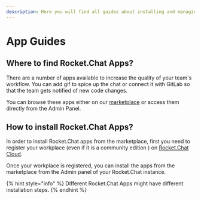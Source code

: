 ```yaml
---
description: Here you will find all guides about installing and managing Rocket.Chat Apps
---
```


# App Guides

## Where to find Rocket.Chat Apps?

There are a number of apps available to increase the quality of your team's workflow. You can add gif to spice up the chat or connect it with GitLab so that the team gets notified of new code changes.

You can browse these apps either on our [marketplace](https://rocket.chat/marketplace) or access them directly from the Admin Panel.

## How to install Rocket.Chat Apps?

In order to install Rocket.Chat apps from the marketplace, first you need to register your workplace \(even if it is a community edition \) on [Rocket.Chat Cloud](https://cloud.rocket.chat/).

Once your workplace is registered, you can install the apps from the marketplace from the Admin panel of your Rocket.Chat instance.

{% hint style="info" %}
Different Rocket.Chat Apps might have different installation steps.
{% endhint %}



